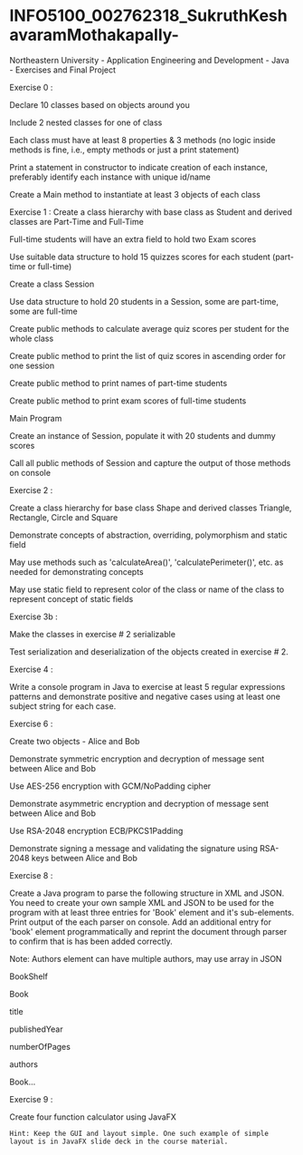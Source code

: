 # INFO5100_002762318_SukruthKeshavaramMothakapally-
Northeastern University - Application Engineering and Development - Java - Exercises and Final Project


Exercise 0 :

Declare 10 classes based on objects around you

Include 2 nested classes for one of class

Each class must have at least 8 properties & 3 methods (no logic inside methods is fine, i.e., empty methods or just a print statement)

Print a statement in constructor to indicate creation of each instance, preferably identify each instance with unique id/name

Create a Main method to instantiate at least 3 objects of each class


Exercise 1 :
Create a class hierarchy with base class as Student and derived classes are Part-Time and Full-Time

Full-time students will have an extra field to hold two Exam scores

Use suitable data structure to hold 15 quizzes scores for each student (part-time or full-time)

Create a class Session

Use data structure to hold 20 students in a Session, some are part-time, some are full-time

Create public methods to calculate average quiz scores per student for the whole class

Create public method to print the list of quiz scores in ascending order for one session

Create public method to print names of part-time students

Create public method to print exam scores of full-time students

Main Program

Create an instance of Session, populate it with 20 students and dummy scores

Call all public methods of Session and capture the output of those methods on console



Exercise 2 :

Create a class hierarchy for base class Shape and derived classes Triangle, Rectangle, Circle and Square

Demonstrate concepts of abstraction, overriding, polymorphism and static field

May use methods such as 'calculateArea()', 'calculatePerimeter()', etc. as needed for demonstrating concepts

May use static field to represent color of the class or name of the class to represent concept of static fields


Exercise 3b :

Make the classes in exercise # 2 serializable

Test serialization and deserialization of the objects created in exercise # 2.


Exercise 4 :

Write a console program in Java to exercise at least 5 regular expressions patterns and demonstrate positive and negative cases using at least one subject string for each case.


Exercise 6 :

Create two objects - Alice and Bob

Demonstrate symmetric encryption and decryption of message sent between Alice and Bob

Use AES-256 encryption with GCM/NoPadding cipher

Demonstrate asymmetric encryption and decryption of message sent between Alice and Bob

Use RSA-2048 encryption ECB/PKCS1Padding

Demonstrate signing a message and validating the signature using RSA-2048 keys between Alice and Bob


Exercise 8 : 

Create a Java program to parse the following structure in XML and JSON. You need to create your own sample XML and JSON to be used for the program with at least three entries for 'Book' element and it's sub-elements. Print output of the each parser on console. Add an additional entry for 'book' element programmatically and reprint the document through parser to confirm that is has been added correctly.

Note: Authors element can have multiple authors, may use array in JSON

BookShelf

Book

title

publishedYear

numberOfPages

authors 

Book...


Exercise 9 :

Create four function calculator using JavaFX

	Hint: Keep the GUI and layout simple. One such example of simple layout is in JavaFX slide deck in the course material. 


